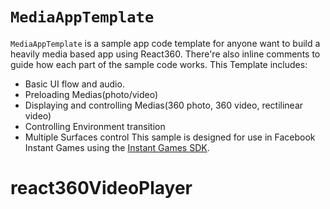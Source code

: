 # `MediaAppTemplate`

`MediaAppTemplate` is a sample app code template for anyone want to build a heavily media
based app using React360.
There're also inline comments to guide how each part of the sample code works.
This Template includes:
- Basic UI flow and audio.
- Preloading Medias(photo/video)
- Displaying and controlling Medias(360 photo, 360 video, rectilinear video)
- Controlling Environment transition
- Multiple Surfaces control
This sample is designed for use in Facebook Instant Games using the [Instant Games SDK](https://developers.facebook.com/docs/games/instant-games).
# react360VideoPlayer
